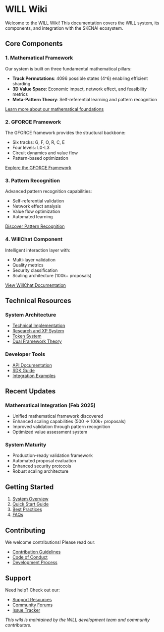 # WILL Wiki

Welcome to the WILL Wiki! This documentation covers the WILL system, its components, and integration with the SKENAI ecosystem.

## Core Components

### 1. Mathematical Framework
Our system is built on three fundamental mathematical pillars:

- **Track Permutations**: 4096 possible states (4^6) enabling efficient sharding
- **3D Value Space**: Economic impact, network effect, and feasibility metrics
- **Meta-Pattern Theory**: Self-referential learning and pattern recognition

[Learn more about our mathematical foundations](Technical-Implementation.md#value-ranking-system)

### 2. GFORCE Framework
The GFORCE framework provides the structural backbone:

- Six tracks: G, F, O, R, C, E
- Four levels: L0-L3
- Circuit dynamics and value flow
- Pattern-based optimization

[Explore the GFORCE Framework](GFORCE-Framework.md)

### 3. Pattern Recognition
Advanced pattern recognition capabilities:

- Self-referential validation
- Network effect analysis
- Value flow optimization
- Automated learning

[Discover Pattern Recognition](Pattern-Recognition.md)

### 4. WillChat Component
Intelligent interaction layer with:

- Multi-layer validation
- Quality metrics
- Security classification
- Scaling architecture (100k+ proposals)

[View WillChat Documentation](WillChat-Component.md)

## Technical Resources

### System Architecture
- [Technical Implementation](Technical-Implementation.md)
- [Research and XP System](Research-and-XP.md)
- [Token System](Token-System.md)
- [Dual Framework Theory](Dual-Framework-Theory.md)

### Developer Tools
- [API Documentation](API.md)
- [SDK Guide](SDK.md)
- [Integration Examples](Examples.md)

## Recent Updates

### Mathematical Integration (Feb 2025)
- Unified mathematical framework discovered
- Enhanced scaling capabilities (500 → 100k+ proposals)
- Improved validation through pattern recognition
- Optimized value assessment system

### System Maturity
- Production-ready validation framework
- Automated proposal evaluation
- Enhanced security protocols
- Robust scaling architecture

## Getting Started

1. [System Overview](Overview.md)
2. [Quick Start Guide](QuickStart.md)
3. [Best Practices](BestPractices.md)
4. [FAQs](FAQ.md)

## Contributing

We welcome contributions! Please read our:
- [Contribution Guidelines](Contributing.md)
- [Code of Conduct](CodeOfConduct.md)
- [Development Process](Development.md)

## Support

Need help? Check out our:
- [Support Resources](Support.md)
- [Community Forums](Community.md)
- [Issue Tracker](Issues.md)

_This wiki is maintained by the WILL development team and community contributors._
